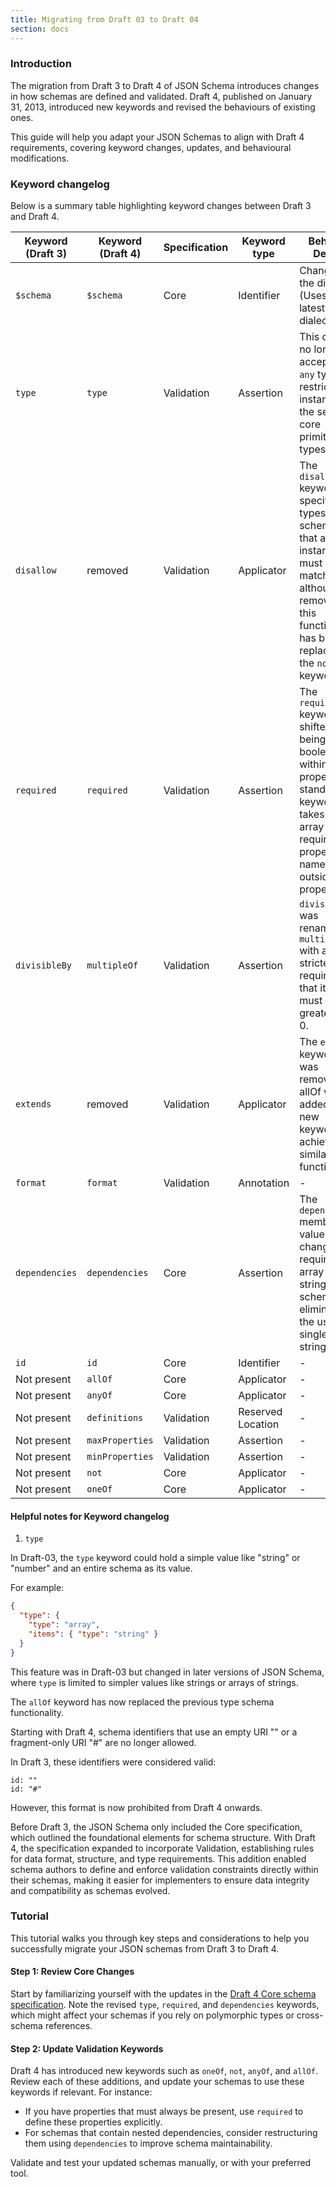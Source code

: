 ```yaml
---
title: Migrating from Draft 03 to Draft 04
section: docs
---
```


### Introduction

The migration from Draft 3 to Draft 4 of JSON Schema introduces changes in how schemas are defined and validated. Draft 4, published on January 31, 2013, introduced new keywords and revised the behaviours of existing ones.

This guide will help you adapt your JSON Schemas to align with Draft 4 requirements, covering keyword changes, updates, and behavioural modifications.

### Keyword changelog

Below is a summary table highlighting keyword changes between Draft 3 and Draft 4.

| Keyword (Draft 3) | Keyword (Draft 4) | Specification | Keyword type      | Behavior Details                                                                                                                                                       |
| ----------------- | ----------------- | ------------- | ----------------- | ---------------------------------------------------------------------------------------------------------------------------------------------------------------------- |
| `$schema`         | `$schema`         | Core          | Identifier        | Change in the dialect (Uses the latest Draft4 dialect)                                                                                                                 |
| `type`            | `type`            | Validation    | Assertion         | This change no longer accepts the `any` type, restricting instances to the seven core primitive types only.                                                            |
| `disallow`        | removed           | Validation    | Applicator        | The `disallow` keyword specifies types or schemas that an instance must not match, although removed; this functionality has been replaced by the `not` keyword.        |
| `required`        | `required`        | Validation    | Assertion         | The `required` keyword shifted from being a boolean within each property to a standalone keyword that takes an array of required property names outside of properties. |
| `divisibleBy`     | `multipleOf`      | Validation    | Assertion         | `divisibleBy` was renamed to `multipleOf` with a stricter requirement that its value must be greater than 0.                                                           |
| `extends`         | removed           | Validation    | Applicator        | The `extends` keyword was removed; allOf was added as a new keyword to achieve similar functionality.                                                                  |
| `format`          | `format`          | Validation    | Annotation        | -                                                                                                                                                                      |
| `dependencies`    | `dependencies`    | Core          | Assertion         | The `dependencies` member values were changed to require an array of strings or a schema, eliminating the use of single strings.                                       |
| `id`              | `id`              | Core          | Identifier        | -                                                                                                                                                                      |
| Not present       | `allOf`           | Core          | Applicator        | -                                                                                                                                                                      |
| Not present       | `anyOf`           | Core          | Applicator        | -                                                                                                                                                                      |
| Not present       | `definitions`     | Validation    | Reserved Location | -                                                                                                                                                                      |
| Not present       | `maxProperties`   | Validation    | Assertion         | -                                                                                                                                                                      |
| Not present       | `minProperties`   | Validation    | Assertion         | -                                                                                                                                                                      |
| Not present       | `not`             | Core          | Applicator        | -                                                                                                                                                                      |
| Not present       | `oneOf`           | Core          | Applicator        | -                                                                                                                                                                      |

#### Helpful notes for Keyword changelog

1. `type`

In Draft-03, the `type` keyword could hold a simple value like "string" or "number" and an entire schema as its value.

For example:

```json
{
  "type": {
    "type": "array",
    "items": { "type": "string" }
  }
}
```

This feature was in Draft-03 but changed in later versions of JSON Schema, where `type` is limited to simpler values like strings or arrays of strings.

The `allOf` keyword has now replaced the previous type schema functionality.

<Infobox label="Note"> Starting with Draft 4, schema identifiers that use an empty URI "" or a fragment-only URI "#" are no longer allowed.

In Draft 3, these identifiers were considered valid:

```
id: ""
id: "#"
```

However, this format is now prohibited from Draft 4 onwards.
</Infobox>

<Infobox label="Note">
Before Draft 3, the JSON Schema only included the Core specification, which outlined the foundational elements for schema structure. With Draft 4, the specification expanded to incorporate Validation, establishing rules for data format, structure, and type requirements. This addition enabled schema authors to define and enforce validation constraints directly within their schemas, making it easier for implementers to ensure data integrity and compatibility as schemas evolved.
</Infobox>

### Tutorial

This tutorial walks you through key steps and considerations to help you successfully migrate your JSON schemas from Draft 3 to Draft 4.

#### Step 1: Review Core Changes

Start by familiarizing yourself with the updates in the [Draft 4 Core schema specification](https://json-schema.org/draft-04/draft-zyp-json-schema-04.html). Note the revised `type`, `required`, and `dependencies` keywords, which might affect your schemas if you rely on polymorphic types or cross-schema references.

#### Step 2: Update Validation Keywords

Draft 4 has introduced new keywords such as `oneOf`, `not`, `anyOf`, and `allOf`. Review each of these additions, and update your schemas to use these keywords if relevant. For instance:

- If you have properties that must always be present, use `required` to define these properties explicitly.
- For schemas that contain nested dependencies, consider restructuring them using `dependencies` to improve schema maintainability.

Validate and test your updated schemas manually, or with your preferred tool.
